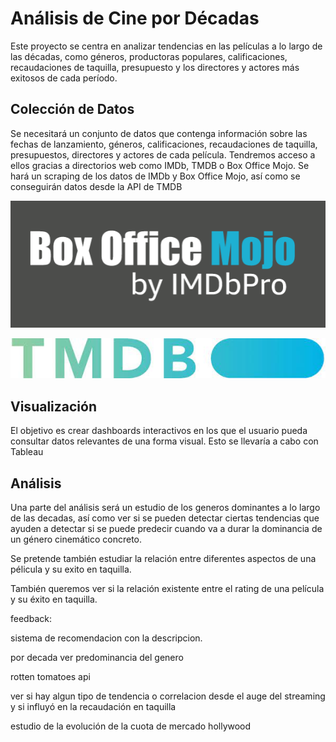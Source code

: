 # Análisis de Cine por Décadas

Este proyecto se centra en analizar tendencias en las películas a lo largo de las décadas, como géneros, productoras populares, calificaciones, recaudaciones de taquilla, presupuesto y los directores y actores más exitosos de cada período.

## Colección de Datos

Se necesitará un conjunto de datos que contenga información sobre las fechas de lanzamiento, géneros, calificaciones, recaudaciones de taquilla, presupuestos, directores y actores de cada película.  Tendremos acceso a ellos gracias a directorios web como IMDb, TMDB o Box Office Mojo. Se hará un scraping de los datos de IMDb y Box Office Mojo, así como se conseguirán datos desde la API de TMDB

<p align="center">
  <img src="images/boxofficemojo.png" alt="Alternate text" width="whatever size you want">
</p>


<p align="center">
  <img src="images/tmdb.jpeg" alt="Alternate text" width="whatever size you want">
</p>

## Visualización

El objetivo es crear dashboards interactivos en los que el usuario pueda consultar datos relevantes de una forma visual. Esto se llevaría a cabo con Tableau

## Análisis

Una parte del análisis será un estudio de los generos dominantes a lo largo de las decadas, así como ver si se pueden detectar ciertas tendencias que ayuden a detectar si se puede predecir cuando va a durar la dominancia de un género cinemático concreto.

Se pretende también estudiar la relación entre diferentes aspectos de una pélicula y su exito en taquilla.

También queremos ver si la relación existente entre el rating de una película y su éxito en taquilla.


feedback:

sistema de recomendacion con la descripcion.

por decada ver predominancia del genero

rotten tomatoes api

ver si hay algun tipo de tendencia o correlacion desde el auge del streaming y si influyó en la recaudación en taquilla

estudio de la evolución de la cuota de mercado hollywood
